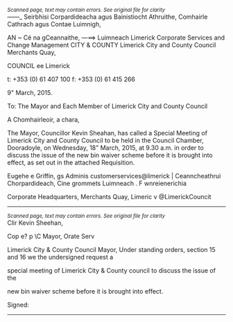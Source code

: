 *<small>Scanned page, text may contain errors. See original file for clarity</small>*  
_—_—_ Seirbhisi Corpardideacha agus Bainistiocht Athruithe,
Comhairle Cathrach agus Contae Luimnigh,

AN ~ Cé na gCeannaithe,
—==> Luimneach
Limerick Corporate Services and Change Management
CITY & COUNTY Limerick City and County Council
Merchants Quay,

COUNCIL ee Limerick

t: +353 (0) 61 407 100
f: +353 (0) 61 415 266

9" March, 2015.

To: The Mayor and Each Member of Limerick City and County Council

A Chomhairleoir, a chara,

The Mayor, Councillor Kevin Sheahan, has called a Special Meeting of Limerick City
and County Council to be held in the Council Chamber, Dooradoyle, on Wednesday,
18" March, 2015, at 9.30 a.m. in order to discuss the issue of the new bin waiver
scheme before it is brought into effect, as set out in the attached Requisition.

Eugehe e Griffin,
gs Adminis
customerservices@limerick |
Ceanncheathrui Chorpardideach, Cine grommets Luimneach . F wnreienerichia

Corporate Headquarters, Merchants Quay, Limeric v @LimerickCouncit

---
*<small>Scanned page, text may contain errors. See original file for clarity</small>*  
Clir Kevin Sheehan,

Cop e?
p \C
Mayor, Orate Serv

Limerick City & County Council
Mayor,
Under standing orders, section 15 and 16 we the undersigned request a

special meeting of Limerick City & County council to discuss the issue of the

new bin waiver scheme before it is brought into effect.

Signed:


---
